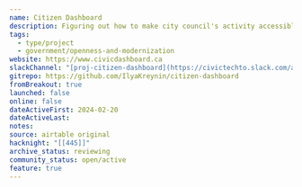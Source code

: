 ```yaml
---
name: Citizen Dashboard
description: Figuring out how to make city council's activity accessible! Currently looking to get city council minutes into Open Data, maybe make a Citizen Dashboard out of it
tags:
  - type/project
  - government/openness-and-modernization
website: https://www.civicdashboard.ca
slackChannel: "[proj-citizen-dashboard](https://civictechto.slack.com/archives/C06KU3DHEKV)"
gitrepo: https://github.com/IlyaKreynin/citizen-dashboard
fromBreakout: true
launched: false
online: false
dateActiveFirst: 2024-02-20
dateActiveLast: 
notes: 
source: airtable original
hacknight: "[[445]]"
archive_status: reviewing
community_status: open/active
feature: true
---
```

